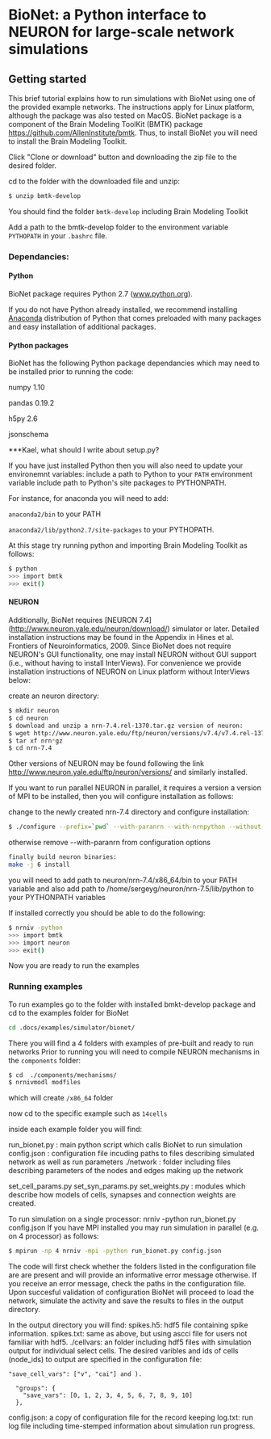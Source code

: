 # BioNet: a Python interface to NEURON for large-scale network simulations

## Getting started
This brief tutorial explains how to run simulations with BioNet using one of the provided example networks. 
The instructions apply for Linux platform, although the package was also tested on MacOS.
BioNet package is a component of the Brain Modeling ToolKit (BMTK) package https://github.com/AllenInstitute/bmtk.
Thus, to install BioNet you will need to install the Brain Modeling Toolkit.

Click "Clone or download" button and downloading the zip file to the desired folder. 

cd to the folder with the downloaded file and unzip:
```bash
$ unzip bmtk-develop
```
You should find the folder `bmtk-develop` including Brain Modeling Toolkit

Add a path to the bmtk-develop folder to the environment variable `PYTHOPATH` in your `.bashrc` file.

### Dependancies:

#### Python
BioNet package requires Python 2.7 (www.python.org). 

If you do not have Python already installed, we recommend installing [Anaconda](https://www.anaconda.com/download/) distribution of Python that comes preloaded with many packages and easy installation of additional packages.

#### Python packages
BioNet has the following Python package dependancies which may need to be installed prior to running the code:

numpy 1.10

pandas 0.19.2

h5py 2.6

jsonschema

***Kael, what should I write about setup.py?

If you have just installed Python then you will also need to update your environemnt variables:
include a path to Python to your `PATH` environment variable 
include path to Python's site packages to PYTHONPATH. 

For instance, for anaconda you will need to add:

`anaconda2/bin` to your PATH

`anaconda2/lib/python2.7/site-packages` to your PYTHOPATH.

At this stage try running python and importing Brain Modeling Toolkit as follows:

```bash
$ python
>>> import bmtk
>>> exit()
```
#### NEURON

Additionally, BioNet requires [NEURON 7.4] (http://www.neuron.yale.edu/neuron/download/) simulator or later. Detailed installation instructions may be found in the Appendix in Hines et al. Frontiers of Neuroinformatics, 2009. 
Since BioNet does not require NEURON's GUI functionality, one may install NEURON without GUI support (i.e., without having to install InterViews). For convenience we provide installation instructions of NEURON on Linux platform without InterViews below:

create an neuron directory:

```bash
$ mkdir neuron
$ cd neuron
$ download and unzip a nrn-7.4.rel-1370.tar.gz version of neuron:
$ wget http://www.neuron.yale.edu/ftp/neuron/versions/v7.4/v7.4.rel-1370/nrn-7.4.rel-1370.tar.gz
$ tar xf nrn*gz
$ cd nrn-7.4
```

Other versions of NEURON may be found following the link http://www.neuron.yale.edu/ftp/neuron/versions/ and similarly installed.

If you want to run parallel NEURON in parallel, it requires a version a version of MPI to be installed, then you will configure installation as follows: 

change to the newly created nrn-7.4 directory and configure installation:

```bash
$ ./configure --prefix=`pwd` --with-paranrn --with-nrnpython --without-x have_cython=no BUILD_RX3D=0
```

otherwise remove --with-paranrn from configuration options

```bash
finally build neuron binaries:
make -j 6 install
```


you will need to add path to neuron/nrn-7.4/x86_64/bin to your PATH variable and also
add path to /home/sergeyg/neuron/nrn-7.5/lib/python to your PYTHONPATH variables

If installed correctly you should be able to do the following:

```bash
$ nrniv -python
>>> import bmtk
>>> import neuron
>>> exit()
```

Now you are ready to run the examples

### Running examples

To run examples go to the folder with installed bmkt-develop package and cd to the examples folder for BioNet 

```bash
cd .docs/examples/simulator/bionet/
```

There you will find a 4 folders with examples of pre-built and ready to run networks
Prior to running you will need to compile NEURON mechanisms in the `components` folder:

```bash
$ cd  ./components/mechanisms/
$ nrnivmodl modfiles
```

which will create `/x86_64` folder

now cd to the specific example such as `14cells`

inside each example folder you will find:

run_bionet.py : main python script which calls BioNet to run simulation
config.json : configuration file incuding paths to files describing simulated network as well as run parameters
./network : folder including files describing parameters of the nodes and edges making up the network

set_cell_params.py set_syn_params.py set_weights.py : modules which describe how models of cells, synapses and connection weights are created.


To run simulation on a single processor:
nrniv -python run_bionet.py config.json
If you have MPI installed you may run simulation in parallel (e.g. on 4 processor) as follows:

```bash
$ mpirun -np 4 nrniv -mpi -python run_bionet.py config.json
```


The code will first check whether the folders listed in the configuration file are are present and will provide an informative error message otherwise. If you receive an error message, check the paths in the configuration file.
Upon succesful validation of configuration BioNet will proceed to load the network, simulate the activity and save the results to files in the output directory.

In the output directory you will find:
spikes.h5: hdf5 file containing spike information.
spikes.txt: same as above, but using ascci file for users not familiar with hdf5.
./cellvars: an folder including hdf5 files with simulation output for individual select cells. The desired varibles and ids of cells (node_ids) to output are specified in the configuration file:

	"save_cell_vars": ["v", "cai"] and ).

	  "groups": {
		"save_vars": [0, 1, 2, 3, 4, 5, 6, 7, 8, 9, 10]
	  },

config.json: a copy of configuration file for the record keeping
log.txt: run log file including time-stemped information about simulation run progress. 

